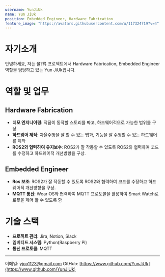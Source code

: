 ```yaml
---
username: YunJiUk
name: Yun JiUk
position: Embedded Engineer, Hardware Fabrication
feature_image: "https://avatars.githubusercontent.com/u/117324719?v=4"
---
```


# 자기소개
안녕하세요, 저는 물?류 프로젝트에서 Hardware Fabrication, Embedded Engineer 역할을 담당하고 있는 Yun JiUk입니다.

# 역할 및 업무

## Hardware Fabrication 
- **데모 엔지니어링**: 작품이 동작할 스토리를 짜고, 하드웨어적으로 가능한 범위를 구상
- **하드웨어 제작**: 자율주행을 잘 할 수 있는 맵과, 기능을 잘 수행할 수 있는 하드웨어를 제작
- **ROS2와 협력하여 유지보수**: ROS2가 잘 작동할 수 있도록 ROS2와 협력하여 코드를 수정하고 하드웨어적 개선방향을 구상.

## Embedded Engineer
- **Ros 보조**: ROS2가 잘 작동할 수 있도록 ROS2와 협력하여 코드를 수정하고 하드웨어적 개선방향을 구상.
- **MQTT 통신**: Wear OS와 협력하여 MQTT 프로토콜을 활용하여 Smart Watch로 로봇을 제어 할 수 있도록 함

# 기술 스택
- **프로젝트 관리**: Jira, Notion, Slack
- **임베디드 시스템**: Python(Raspberry Pi)
- **통신 프로토콜**: MQTT

---

이메일: [yjoo1123@gmail.com](yjoo1123@gmail.com)
GitHub: [https://www.github.com/YunJiUk](https://www.github.com/YunJiUk)
